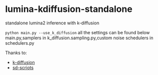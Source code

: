 # lumina-kdiffusion-standalone
standalone lumina2 inference with k-diffusion

`python main.py --use_k_diffusion` all the settings can be found below main.py,samplers in k_diffusion.sampling.py,custom noise schedulers in schedulers.py

Thanks to:
- [k-diffusion](https://github.com/crowsonkb/k-diffusion.git)
- [sd-scriots](https://github.com/kohya-ss/sd-scripts.git)
